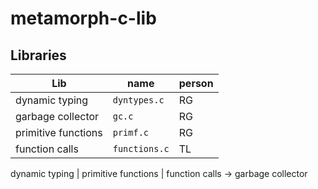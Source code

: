 # metamorph-c-lib

## Libraries

| Lib | name | person |
| - | - | - |
| dynamic typing | `dyntypes.c` | RG |
| garbage collector | `gc.c` | RG |
| primitive functions | `primf.c` | RG |
| function calls | `functions.c` | TL |


dynamic typing | primitive functions | function calls -> garbage collector